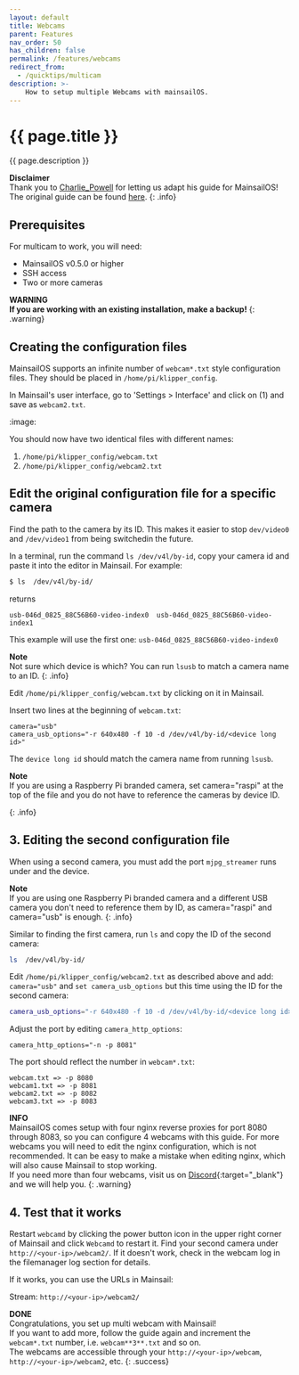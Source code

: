 ```yaml
---
layout: default
title: Webcams
parent: Features
nav_order: 50
has_children: false
permalink: /features/webcams
redirect_from:
  - /quicktips/multicam
description: >-
    How to setup multiple Webcams with mainsailOS.
---
```


# {{ page.title }}
{{ page.description }}

__Disclaimer__  
Thank you to [Charlie_Powell](https://community.octoprint.org/u/Charlie_Powell) for letting us adapt his guide for MainsailOS!  
The original guide can be found [here](https://community.octoprint.org/t/setting-up-multiple-webcams-in-octopi-the-right-way/32669).
{: .info}

## Prerequisites
For multicam to work, you will need:

- MainsailOS v0.5.0 or higher
- SSH access
- Two or more cameras

__WARNING__  
**If you are working with an existing installation, make a backup!**
{: .warning}

## Creating the configuration files
MainsailOS supports an infinite number of `webcam*.txt` style configuration files. They should be placed in
`/home/pi/klipper_config`.

In Mainsail's user interface, go to 'Settings > Interface' and click on (1) and save as `webcam2.txt`.

:image:

You should now have two identical files with different names:
1. `/home/pi/klipper_config/webcam.txt`
2. `/home/pi/klipper_config/webcam2.txt`

## Edit the original configuration file for a specific camera
Find the path to the camera by its ID. This makes it easier to stop `dev/video0` and `/dev/video1` from being switchedin the future.

In a terminal, run the command `ls /dev/v4l/by-id`, copy your camera id and paste it into the editor in Mainsail. For example:

```bash
$ ls  /dev/v4l/by-id/
```

returns

```
usb-046d_0825_88C56B60-video-index0  usb-046d_0825_88C56B60-video-index1
```
This example will use the first one: `usb-046d_0825_88C56B60-video-index0`


__Note__  
Not sure which device is which? You can run `lsusb` to match a camera name to an ID.
{: .info}

Edit `/home/pi/klipper_config/webcam.txt`  by clicking on it in Mainsail.

Insert two lines at the beginning of `webcam.txt`:

```
camera="usb"
camera_usb_options="-r 640x480 -f 10 -d /dev/v4l/by-id/<device long id>"
```

The `device long id` should match the camera name from running `lsusb`.

__Note__  
If you are using a Raspberry Pi branded camera, set camera="raspi" at the top of the file and you do not have to reference the cameras by device ID.

{: .info}

## 3. Editing the second configuration file
When using a second camera, you must add the port `mjpg_streamer` runs under and the device.

__Note__  
If you are using one Raspberry Pi branded camera and a different USB camera you don't need to reference them by ID, as camera="raspi" and camera="usb" is enough.
{: .info}

Similar to finding the first camera, run `ls` and copy the ID of the second camera:

```bash
ls  /dev/v4l/by-id/
```

Edit `/home/pi/klipper_config/webcam2.txt` as described above and add:
`camera="usb"` and `set camera_usb_options` but this time using the ID for the second camera:

```bash
camera_usb_options="-r 640x480 -f 10 -d /dev/v4l/by-id/<device long id>"
```

Adjust the port by editing `camera_http_options`:

`camera_http_options="-n -p 8081"`

The port should reflect the number in `webcam*.txt`:
```
webcam.txt => -p 8080
webcam1.txt => -p 8081
webcam2.txt => -p 8082
webcam3.txt => -p 8083
```

__INFO__  
MainsailOS comes setup with four nginx reverse proxies for port 8080 through 8083, so you can configure 4 webcams with this guide. 
For more webcams you will need to edit the nginx configuration, which is not recommended.  It can be easy to make a mistake when editing nginx, which will also  cause Mainsail to stop working.  
If you need more than four webcams, visit us on [Discord](https://discord.gg/skWTwTD){:target="_blank"} and we will help you.
{: .warning}

## 4. Test that it works
Restart `webcamd` by clicking the power button icon in the upper right corner of Mainsail and click `Webcamd` to restart it. 
Find your second camera under `http://<your-ip>/webcam2/`.
If it doesn't work, check in the webcam log in the filemanager log section for details.

If it works, you can use the URLs in Mainsail:

Stream: `http://<your-ip>/webcam2/`

__DONE__  
Congratulations, you set up multi webcam with Mainsail!  
If you want to add more,  follow the guide again and increment the `webcam*.txt` number, i.e. `webcam**3**.txt` and so on.  
The webcams are accessible through your `http://<your-ip>/webcam`, `http://<your-ip>/webcam2`, etc.
{: .success}
